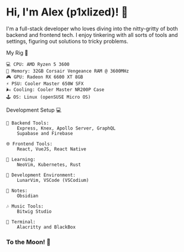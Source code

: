 # Hi, I'm Alex (p1xlized)! 👋

I'm a full-stack developer who loves diving into the nitty-gritty of both backend and frontend tech. I enjoy tinkering with all sorts of tools and settings, figuring out solutions to tricky problems.
 
My Rig 🚀

    💻 CPU: AMD Ryzen 5 3600
    🧠 Memory: 32GB Corsair Vengeance RAM @ 3600MHz
    🎮 GPU: Radeon RX 6600 XT 8GB
    ⚡ PSU: Cooler Master 650W SFX
    🌬️ Cooling: Cooler Master NR200P Case
    🕹️ OS: Linux (openSUSE Micro OS)

Development Setup 💻

    🚀 Backend Tools:
        Express, Knex, Apollo Server, GraphQL
        Supabase and Firebase

    🌐 Frontend Tools:
        React, VueJS, React Native

    📑 Learning:
        NeoVim, Kubernetes, Rust

    🔨 Development Environment:
        LunarVim, VSCode (VSCodium)

    📑 Notes:
        Obsidian

    🎶 Music Tools:
        Bitwig Studio

    👾 Terminal:
        Alacritty and BlackBox
### To the Moon! 🚀



